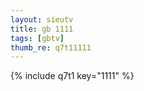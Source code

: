 ```yaml
--- 
layout: sieutv
title: gb 1111
tags: [gbtv]
thumb_re: q7t11111
---
```

{% include q7t1 key="1111" %} 
